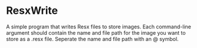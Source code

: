# ResxWrite
A simple program that writes Resx files to store images. Each command-line argument should contain the name and file path for the image you want to store as a .resx file. Seperate the name and file path with an @ symbol.
